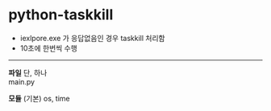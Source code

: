 # python-taskkill

+ iexlpore.exe 가 응답없음인 경우 taskkill 처리함
+ 10초에 한번씩 수행

***

**파일** 단, 하나  
main.py

**모듈** (기본)
os, time
